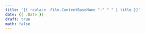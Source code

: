 ```yaml
---
title: '{{ replace .File.ContentBaseName "-" " " | title }}'
date: {{ .Date }}
draft: true
math: false
---
```


